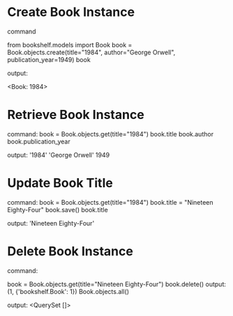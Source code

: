 # Create Book Instance
command

from bookshelf.models import Book
book = Book.objects.create(title="1984", author="George Orwell", publication_year=1949)
book

output:

<Book: 1984>

# Retrieve Book Instance

command:
book = Book.objects.get(title="1984")
book.title
book.author
book.publication_year

output:
'1984'
'George Orwell'
1949

# Update Book Title

command:
book = Book.objects.get(title="1984")
book.title = "Nineteen Eighty-Four"
book.save()
book.title

output:
'Nineteen Eighty-Four'

# Delete Book Instance

command:

book = Book.objects.get(title="Nineteen Eighty-Four")
book.delete()
output: 
(1, {'bookshelf.Book': 1})
Book.objects.all()

output:
<QuerySet []>